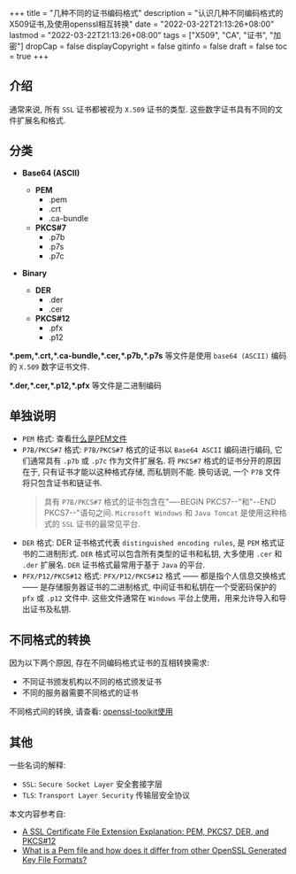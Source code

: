 +++
title = "几种不同的证书编码格式"
description = "认识几种不同编码格式的X509证书,及使用openssl相互转换"
date = "2022-03-22T21:13:26+08:00"
lastmod = "2022-03-22T21:13:26+08:00"
tags = ["X509", "CA", "证书", "加密"]
dropCap = false
displayCopyright = false
gitinfo = false
draft = false
toc = true
+++

## 介绍
通常来说, 所有 `SSL` 证书都被视为 `X.509` 证书的类型. 这些数字证书具有不同的文件扩展名和格式.

## 分类
- **Base64 (ASCII)**
  - **PEM**
    - .pem
    - .crt
    - .ca-bundle
  - **PKCS#7**
    - .p7b
    - .p7s
    - .p7c
    
- **Binary**
  - **DER**
    - .der
    - .cer
  - **PKCS#12**
    - .pfx
    - .p12
    
**\*.pem,\*.crt,\*.ca-bundle,\*.cer,\*.p7b,\*.p7s** 等文件是使用 `base64 (ASCII)` 编码的 `X.509` 数字证书文件.

**\*.der,\*.cer,\*.p12,\*.pfx** 等文件是二进制编码

## 单独说明
- `PEM` 格式: 查看[什么是PEM文件](https://www.ruisum.top/tech/certificate/%E4%BB%80%E4%B9%88%E6%98%AFpem%E6%96%87%E4%BB%B6/)
- `P7B/PKCS#7` 格式: `P7B/PKCS#7` 格式的证书以 `Base64 ASCII` 编码进行编码, 它们通常具有 `.p7b` 或 `.p7c` 作为文件扩展名. 将 `PKCS#7` 格式的证书分开的原因在于, 只有证书才能以这种格式存储, 而私钥则不能. 换句话说, 一个 `P7B` 文件将只包含证书和链证书.
  > 具有 `P7B/PKCS#7` 格式的证书包含在"—-BEGIN PKCS7--"和"--END PKCS7--"语句之间. `Microsoft Windows` 和 `Java Tomcat` 是使用这种格式的 `SSL` 证书的最常见平台.
- `DER` 格式: DER 证书格式代表 `distinguished encoding rules`, 是 `PEM` 格式证书的二进制形式. `DER` 格式可以包含所有类型的证书和私钥, 大多使用 `.cer` 和 `.der` 扩展名. `DER` 证书格式最常用于基于 `Java` 的平台.
- `PFX/P12/PKCS#12` 格式: `PFX/P12/PKCS#12` 格式 —— 都是指个人信息交换格式 —— 是存储服务器证书的二进制格式, 中间证书和私钥在一个受密码保护的 `pfx` 或 `.p12` 文件中. 这些文件通常在 `Windows` 平台上使用，用来允许导入和导出证书及私钥.

## 不同格式的转换
因为以下两个原因, 存在不同编码格式证书的互相转换需求:
- 不同证书颁发机构以不同的格式颁发证书
- 不同的服务器需要不同格式的证书

不同格式间的转换, 请查看: [openssl-toolkit使用](https://www.ruisum.top/tech/certificate/openssl-toolkit%E4%BD%BF%E7%94%A8)

## 其他
一些名词的解释:
- `SSL`: `Secure Socket Layer` 安全套接字层
- `TLS`: `Transport Layer Security` 传输层安全协议


本文内容参考自: 
- [A SSL Certificate File Extension Explanation: PEM, PKCS7, DER, and PKCS#12
](https://comodosslstore.com/resources/a-ssl-certificate-file-extension-explanation-pem-pkcs7-der-and-pkcs12/)
- [What is a Pem file and how does it differ from other OpenSSL Generated Key File Formats?](https://serverfault.com/questions/9708/what-is-a-pem-file-and-how-does-it-differ-from-other-openssl-generated-key-file)